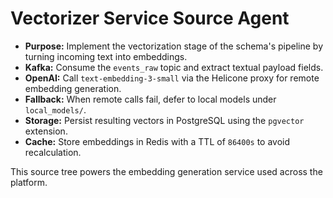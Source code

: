 # Vectorizer Service Source Agent

- **Purpose:** Implement the vectorization stage of the schema's pipeline by turning incoming text into embeddings.
- **Kafka:** Consume the `events_raw` topic and extract textual payload fields.
- **OpenAI:** Call `text-embedding-3-small` via the Helicone proxy for remote embedding generation.
- **Fallback:** When remote calls fail, defer to local models under `local_models/`.
- **Storage:** Persist resulting vectors in PostgreSQL using the `pgvector` extension.
- **Cache:** Store embeddings in Redis with a TTL of `86400s` to avoid recalculation.

This source tree powers the embedding generation service used across the platform.
